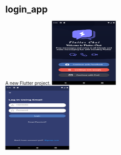 # login_app

A new Flutter project.
<img src="https://github.com/rougii/login_app/blob/main/images/Screenshot_1645119974.png" width="200" height="200">
<img src="https://github.com/rougii/login_app/blob/main/images/Screenshot_1645119980.png" width="200" height="200">



